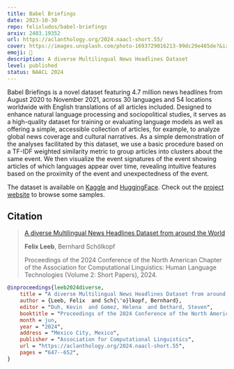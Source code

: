 ```yaml
---
title: Babel Briefings
date: 2023-10-30
repo: felixludos/babel-briefings
arxiv: 2403.19352
url: https://aclanthology.org/2024.naacl-short.55/
cover: https://images.unsplash.com/photo-1693729016213-99dc29e465de?&ixlib=rb-4.0.3&ixid=M3wxMjA3fDB8MHxwaG90by1wYWdlfHx8fGVufDB8fHx8fA%3D%3D&auto=format&fit=crop&w=1440&q=80
emoji: 📣
description: A diverse Multilingual News Headlines Dataset
level: published
status: NAACL 2024
---
```


Babel Briefings is a novel dataset featuring 4.7 million news headlines from August 2020 to November 2021, across 30 languages and 54 locations worldwide with English translations of all articles included. Designed to enhance natural language processing and sociopolitical studies, it serves as a high-quality dataset for training or evaluating language models as well as offering a simple, accessible collection of articles, for example, to analyze global news coverage and cultural narratives. As a simple demonstration of the analyses facilitated by this dataset, we use a basic procedure based on a TF-IDF weighted similarity metric to group articles into clusters about the same event. We then visualize the event signatures of the event showing articles of which languages appear over time, revealing intuitive features based on the proximity of the event and unexpectedness of the event. 

The dataset is available on [Kaggle](https://www.kaggle.com/datasets/felixludos/babel-briefings) and [HuggingFace](https://huggingface.co/datasets/felixludos/babel-briefings). Check out the [project website](https://felixludos.github.io/babel-briefings/) to browse some samples.

## Citation

> [A diverse Multilingual News Headlines Dataset from around the World](https://aclanthology.org/2024.naacl-short.55/)
>
> **Felix Leeb**, Bernhard Schölkopf
>
> Proceedings of the 2024 Conference of the North American Chapter of the Association for Computational Linguistics: Human Language Technologies (Volume 2: Short Papers), 2024.

```bibtex
@inproceedings{leeb2024diverse,
    title = "A diverse Multilingual News Headlines Dataset from around the World",
    author = {Leeb, Felix  and Sch{\"o}lkopf, Bernhard},
    editor = "Duh, Kevin  and Gomez, Helena  and Bethard, Steven",
    booktitle = "Proceedings of the 2024 Conference of the North American Chapter of the Association for Computational Linguistics: Human Language Technologies (Volume 2: Short Papers)",
    month = jun,
    year = "2024",
    address = "Mexico City, Mexico",
    publisher = "Association for Computational Linguistics",
    url = "https://aclanthology.org/2024.naacl-short.55",
    pages = "647--652",
}
```
